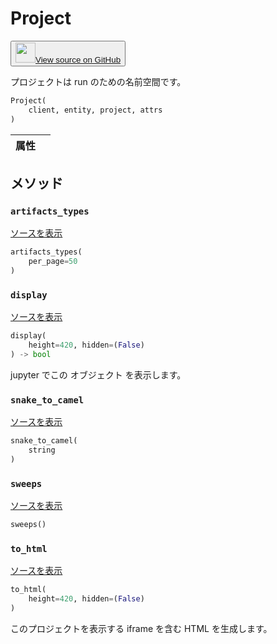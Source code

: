 
# Project

<p><button style={{display: 'flex', alignItems: 'center', backgroundColor: 'white', border: '1px solid #ddd', padding: '10px', borderRadius: '6px', cursor: 'pointer', boxShadow: '0 2px 3px rgba(0,0,0,0.1)', transition: 'all 0.3s'}}><a href='https://www.github.com/wandb/wandb/tree/v0.17.1/wandb/apis/public/projects.py#L79-L160' style={{fontSize: '1.2em', display: 'flex', alignItems: 'center'}}><img src='https://github.githubassets.com/images/modules/logos_page/GitHub-Mark.png' height='32px' width='32px' style={{marginRight: '10px'}}/>View source on GitHub</a></button></p>

プロジェクトは run のための名前空間です。

```python
Project(
    client, entity, project, attrs
)
```

| 属性 |  |
| :--- | :--- |

## メソッド

### `artifacts_types`

[ソースを表示](https://www.github.com/wandb/wandb/tree/v0.17.1/wandb/apis/public/projects.py#L112-L114)

```python
artifacts_types(
    per_page=50
)
```

### `display`

[ソースを表示](https://www.github.com/wandb/wandb/tree/v0.17.1/wandb/apis/attrs.py#L15-L26)

```python
display(
    height=420, hidden=(False)
) -> bool
```

jupyter でこの オブジェクト を表示します。

### `snake_to_camel`

[ソースを表示](https://www.github.com/wandb/wandb/tree/v0.17.1/wandb/apis/attrs.py#L11-L13)

```python
snake_to_camel(
    string
)
```

### `sweeps`

[ソースを表示](https://www.github.com/wandb/wandb/tree/v0.17.1/wandb/apis/public/projects.py#L116-L160)

```python
sweeps()
```

### `to_html`

[ソースを表示](https://www.github.com/wandb/wandb/tree/v0.17.1/wandb/apis/public/projects.py#L96-L104)

```python
to_html(
    height=420, hidden=(False)
)
```

このプロジェクトを表示する iframe を含む HTML を生成します。